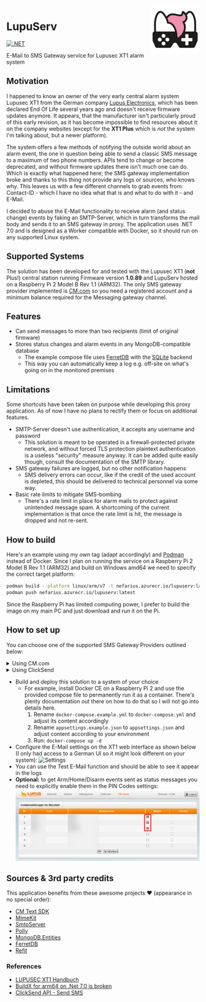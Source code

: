 <img src="assets/NSS-128x128.png" align="right" />

# LupuServ

[![.NET](https://github.com/nefarius/LupuServ/actions/workflows/dotnet.yml/badge.svg)](https://github.com/nefarius/LupuServ/actions/workflows/dotnet.yml)

E-Mail to SMS Gateway service for Lupusec XT1 alarm system

## Motivation

I happened to know an owner of the very early central alarm system Lupusec XT1 from the German company [Lupus Electronics](https://www.lupus-electronics.de/en/), which has been declared End Of Life several years ago and doesn't receive firmware updates anymore. It appears, that the manufacturer isn't particularly proud of this early revision, as it has become impossible to find resources about it on the company websites (except for the **XT1 Plus** which is *not* the system I'm talking about, but a newer platform).

The system offers a few methods of notifying the outside world about an alarm event, the one in question being able to send a classic SMS message to a maximum of two phone numbers. APIs tend to change or become deprecated, and without firmware updates there isn't much one can do. Which is exactly what happened here; the SMS gateway implementation broke and thanks to this thing not provide any logs or sources, who knows why. This leaves us with a few different channels to grab events from: Contact-ID - which I have no idea what that is and what to do with it - and E-Mail.

I decided to abuse the E-Mail functionality to receive alarm (and status change) events by faking an SMTP-Server, which in turn transforms the mail body and sends it to an SMS gateway in proxy. The application uses .NET 7.0 and is designed as a Worker compatible with Docker, so it should run on any supported Linux system.

## Supported Systems

The solution has been developed for and tested with the Lupusec XT1 (**not** Plus!) central station running Firmware version **1.0.89** and LupuServ hosted on a Raspberry Pi 2 Model B Rev 1.1 (ARM32). The only SMS gateway provider implemented is [CM.com](https://www.cm.com/about-cm/) so you need a registered account and a minimum balance required for the Messaging gateway channel.

## Features

- Can send messages to more than two recipients (limit of original firmware)
- Stores status changes and alarm events in any MongoDB-compatible database
  - The example compose file uses [FerretDB](https://github.com/FerretDB/FerretDB) with the [SQLite](https://www.sqlite.org/index.html) backend
  - This way you can automatically keep a log e.g. off-site on what's going on in the monitored premises

## Limitations

Some shortcuts have been taken on purpose while developing this proxy application. As of now I have no plans to rectify them or focus on additional features.

- SMTP-Server doesn't use authentication, it accepts any username and password
  - This solution is meant to be operated in a firewall-protected private network, and without forced TLS protection plaintext authentication is a useless "security" measure anyway. It can be added quite easily though, consult the documentation of the SMTP library.
- SMS gateway failures are logged, but no other notification happens
  - SMS delivery errors can occur, like if the credit of the used account is depleted, this should be delivered to technical personnel via some way.
- Basic rate limits to mitigate SMS-bombing
  - There's a rate limit in place for alarm mails to protect against unintended message spam. A shortcoming of the current implementation is that once the rate limit is hit, the message is dropped and not re-sent.

## How to build

Here's an example using my own tag (adapt accordingly) and [Podman](https://podman.io/) instead of Docker. Since I plan on running the service on a Raspberry Pi 2 Model B Rev 1.1 (ARM32) and build on Windows amd64 we need to specify the correct target platform:

```bash
podman build --platform linux/arm/v7 -t nefarius.azurecr.io/lupuserv:latest .
podman push nefarius.azurecr.io/lupuserv:latest
```

Since the Raspberry Pi has limited computing power, I prefer to build the image on my main PC and just download and run it on the Pi.

## How to set up

You can choose one of the supported SMS Gateway Providers outlined below:

<details>

<summary>Using CM.com</summary>

- Register an account with [CM.com](https://www.cm.com/)
  - Don't forget to respond to verification SMS and mail
  - Add a balance of at least 15€ (as of time of writing) to unlock the Messaging gateway channel (which allows sending messages)
  - Get the Product token/API key for the Messaging gateway

</details>

<details>

<summary>Using ClickSend</summary>

- Register an account with [ClickSend](https://www.clicksend.com/eu/)
  - Get the Username and Token from your Dashboard

</details>

- Build and deploy this solution to a system of your choice
  - For example, install Docker CE on a Raspberry Pi 2 and use the provided compose file to permanently run it as a container. There's plenty documentation out there on how to do that so I will not go into details here.
    1) Rename `docker-compose.example.yml` to `docker-compose.yml` and adjust its content accordingly
    2) Rename `appsettings.example.json` to `appsettings.json` and adjust content according to your environment
    3) Run: `docker-compose up -d`
- Configure the E-Mail settings on the XT1 web interface as shown below (I only had access to a German UI so it might look different on your system):
  ![Settings](./assets/ygJiBqVo8R.png)
- You can use the Test E-Mail function and should be able to see it appear in the logs
- **Optional:** to get Arm/Home/Disarm events sent as status messages you need to explicitly enable them in the PIN Codes settings:  
  ![PIN-Codes](./assets/D4JOzRXITd.png) 

## Sources & 3rd party credits

This application benefits from these awesome projects ❤ (appearance in no special order):

- [CM Text SDK](https://github.com/cmdotcom/text-sdk-dotnet)
- [MimeKit](https://github.com/jstedfast/MimeKit)
- [SmtpServer](https://github.com/cosullivan/SmtpServer)
- [Polly](https://github.com/App-vNext/Polly#rate-limit)
- [MongoDB.Entities](https://mongodb-entities.com/)
- [FerretDB](https://www.ferretdb.io/)
- [Refit](https://github.com/reactiveui/refit)

### References

- [LUPUSEC XT1 Handbuch](https://archive.org/details/manualzilla-id-6737868/)
- [BuildX for arm64 on .Net 7.0 is broken](https://github.com/dotnet/sdk/issues/28971#issuecomment-1308881150)
- [ClickSend API - Send SMS](https://developers.clicksend.com/docs/rest/v3/?csharp#send-sms)
